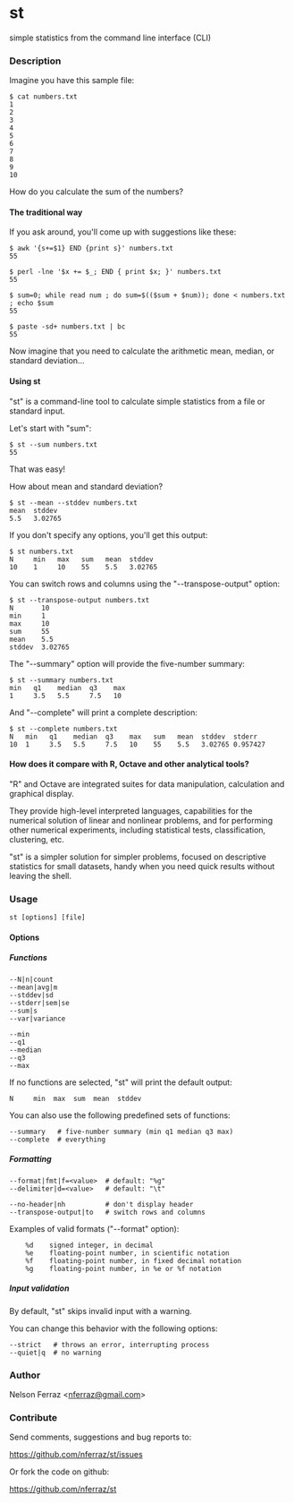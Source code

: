 st
==

simple statistics from the command line interface (CLI)

### Description

Imagine you have this sample file:

    $ cat numbers.txt
    1
    2
    3
    4
    5
    6
    7
    8
    9
    10

How do you calculate the sum of the numbers?

#### The traditional way

If you ask around, you'll come up with suggestions like these:

    $ awk '{s+=$1} END {print s}' numbers.txt
    55

    $ perl -lne '$x += $_; END { print $x; }' numbers.txt
    55

    $ sum=0; while read num ; do sum=$(($sum + $num)); done < numbers.txt ; echo $sum
    55

    $ paste -sd+ numbers.txt | bc
    55

Now imagine that you need to calculate the arithmetic mean, median,
or standard deviation...


#### Using st

"st" is a command-line tool to calculate simple statistics from a
file or standard input.

Let's start with "sum":

    $ st --sum numbers.txt
    55

That was easy!

How about mean and standard deviation?

    $ st --mean --stddev numbers.txt
    mean  stddev
    5.5   3.02765

If you don't specify any options, you'll get this output:

    $ st numbers.txt
    N     min   max   sum   mean  stddev
    10    1     10    55    5.5   3.02765

You can switch rows and columns using the "--transpose-output" option:

    $ st --transpose-output numbers.txt
    N       10
    min     1
    max     10
    sum     55
    mean    5.5
    stddev  3.02765

The "--summary" option will provide the five-number summary:

    $ st --summary numbers.txt
    min   q1    median  q3    max
    1     3.5   5.5     7.5   10

And "--complete" will print a complete description:

    $ st --complete numbers.txt
    N   min   q1    median  q3    max   sum   mean  stddev  stderr
    10  1     3.5   5.5     7.5   10    55    5.5   3.02765 0.957427

#### How does it compare with R, Octave and other analytical tools?

"R" and Octave are integrated suites for data manipulation, calculation
and graphical display.

They provide high-level interpreted languages, capabilities for the
numerical solution of linear and nonlinear problems, and for
performing other numerical experiments, including statistical tests,
classification, clustering, etc.

"st" is a simpler solution for simpler problems, focused on descriptive
statistics for small datasets, handy when you need quick results
without leaving the shell.


### Usage

    st [options] [file]

#### Options

##### Functions

    --N|n|count
    --mean|avg|m
    --stddev|sd
    --stderr|sem|se
    --sum|s
    --var|variance

    --min
    --q1
    --median
    --q3
    --max

If no functions are selected, "st" will print the default output:

    N     min  max  sum  mean  stddev

You can also use the following predefined sets of functions:

    --summary   # five-number summary (min q1 median q3 max)
    --complete  # everything

##### Formatting

    --format|fmt|f=<value>  # default: "%g"
    --delimiter|d=<value>   # default: "\t"

    --no-header|nh          # don't display header
    --transpose-output|to   # switch rows and columns

Examples of valid formats ("--format" option):

        %d    signed integer, in decimal
        %e    floating-point number, in scientific notation
        %f    floating-point number, in fixed decimal notation
        %g    floating-point number, in %e or %f notation

##### Input validation

By default, "st" skips invalid input with a warning.

You can change this behavior with the following options:

    --strict   # throws an error, interrupting process
    --quiet|q  # no warning

### Author

Nelson Ferraz <<nferraz@gmail.com>>

### Contribute

Send comments, suggestions and bug reports to:

https://github.com/nferraz/st/issues

Or fork the code on github:

https://github.com/nferraz/st
